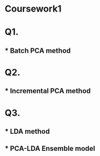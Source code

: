 # Coursework1

# Q1.
## * Batch PCA method

# Q2.
## * Incremental PCA method

# Q3.
## * LDA method
## * PCA-LDA Ensemble model
